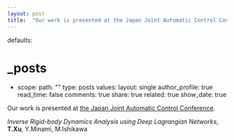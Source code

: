 ```yaml
---
layout: post
title:  "Our work is presented at the Japan Joint Automatic Control Conference"
---
```


defaults:
  # _posts
  - scope:
      path: ""
      type: posts
    values:
      layout: single
      author_profile: true
      read_time: false
      comments: true
      share: true
      related: true
      show_date: true

Our work is presented at [the Japan Joint Automatic Control Conference](https://www.sice.jp/rengo63/).

*Inverse Rigid-body Dynamics Analysis using Deep Lagrangian Networks*, **T.Xu**, Y.Minami, M.Ishikawa